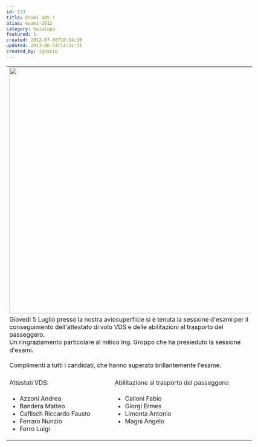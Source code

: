 ```yaml
---
id: 133
title: Esami VDS !
alias: esami-2012
category: baialupo
featured: 1
created: 2012-07-06T10:24:36
updated: 2013-06-14T14:31:11
created_by: ignazio
---
```

<table border="0" style="width: 650px;">
 <tbody>
  <tr>
   <td colspan="2">
    <a href="images/stories/esami-vds/2012-07.esamivds.jpg" target="_blank">
     <img align="top/" border="0" class="baiaimgleft" src="images/stories/esami-vds/2012-07.esamivds.jpg" width="650"/>
    </a>
   </td>
  </tr>
  <tr>
   <td colspan="2">
    Giovedí 5 Luglio presso la nostra aviosuperficie si è tenuta la sessione d'esami per il conseguimento dell'attestato di volo VDS e delle abilitazioni al trasporto del passeggero.
    <br/>
    <span style="line-height: 1.3em;">
     Un ringraziamento particolare al mitico Ing. Groppo che ha presieduto la sessione d'esami.
    </span>
    <br/>
    <br/>
    Complimenti a tutti i candidati, che hanno superato brillantemente l'esame.
   </td>
  </tr>
  <tr>
   <td>
    <br/>
    Attestati VDS:
   </td>
   <td>
    <br/>
    Abilitazione al trasporto del passeggero:
   </td>
  </tr>
  <tr>
   <td valign="top">
    <ul>
     <li>
      Azzoni Andrea
     </li>
     <li>
      Bandera Matteo
     </li>
     <li>
      Caflisch Riccardo Fausto
     </li>
     <li>
      Ferraro Nunzio
     </li>
     <li>
      Ferro Luigi
     </li>
    </ul>
   </td>
   <td valign="top">
    <ul>
     <li>
      Calloni Fabio
     </li>
     <li>
      Giorgi Ermes
     </li>
     <li>
      Limonta Antonio
     </li>
     <li>
      Magni Angelo
     </li>
    </ul>
   </td>
  </tr>
 </tbody>
</table>
